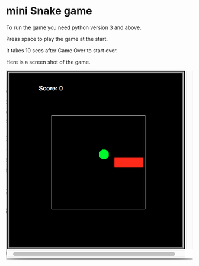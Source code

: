 # mini Snake game

To run the game you need python version 3 and above.

Press space to play the game at the start.

It takes 10 secs after Game Over to start over.

Here is a screen shot of the game.

![alt text](https://github.com/sanny1/Mini_snake-game/blob/master/Screen_Shot.png "Snake game")
